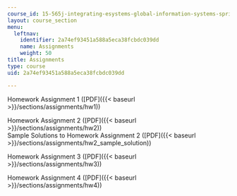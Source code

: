 ```yaml
---
course_id: 15-565j-integrating-esystems-global-information-systems-spring-2002
layout: course_section
menu:
  leftnav:
    identifier: 2a74ef93451a588a5eca38fcbdc039dd
    name: Assignments
    weight: 50
title: Assignments
type: course
uid: 2a74ef93451a588a5eca38fcbdc039dd

---
```


Homework Assignment 1 ([PDF]({{< baseurl >}}/sections/assignments/hw1))

Homework Assignment 2 ([PDF]({{< baseurl >}}/sections/assignments/hw2))  
Sample Solutions to Homework Assignment 2 ([PDF]({{< baseurl >}}/sections/assignments/hw2_sample_solution))

Homework Assignment 3 ([PDF]({{< baseurl >}}/sections/assignments/hw3))

Homework Assignment 4 ([PDF]({{< baseurl >}}/sections/assignments/hw4))